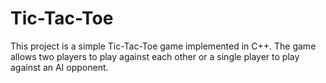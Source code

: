 # Tic-Tac-Toe
This project is a simple Tic-Tac-Toe game implemented in C++. The game allows two players to play against each other or a single player to play against an AI opponent.
